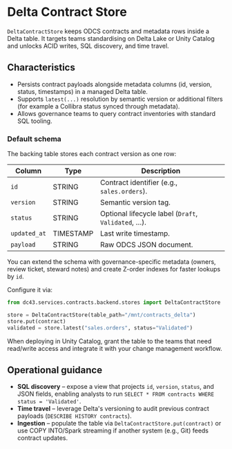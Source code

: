 # Delta Contract Store

`DeltaContractStore` keeps ODCS contracts and metadata rows inside a
Delta table. It targets teams standardising on Delta Lake or Unity
Catalog and unlocks ACID writes, SQL discovery, and time travel.

## Characteristics

* Persists contract payloads alongside metadata columns (id, version,
  status, timestamps) in a managed Delta table.
* Supports `latest(...)` resolution by semantic version or additional
  filters (for example a Collibra status synced through metadata).
* Allows governance teams to query contract inventories with standard SQL
  tooling.

### Default schema

The backing table stores each contract version as one row:

| Column | Type | Description |
| --- | --- | --- |
| `id` | STRING | Contract identifier (e.g., `sales.orders`). |
| `version` | STRING | Semantic version tag. |
| `status` | STRING | Optional lifecycle label (`Draft`, `Validated`, …). |
| `updated_at` | TIMESTAMP | Last write timestamp. |
| `payload` | STRING | Raw ODCS JSON document. |

You can extend the schema with governance-specific metadata (owners,
review ticket, steward notes) and create Z-order indexes for faster
lookups by `id`.

Configure it via:

```python
from dc43.services.contracts.backend.stores import DeltaContractStore

store = DeltaContractStore(table_path="/mnt/contracts_delta")
store.put(contract)
validated = store.latest("sales.orders", status="Validated")
```

When deploying in Unity Catalog, grant the table to the teams that need
read/write access and integrate it with your change management workflow.

## Operational guidance

* **SQL discovery** – expose a view that projects `id`, `version`,
  `status`, and JSON fields, enabling analysts to run `SELECT * FROM
  contracts WHERE status = 'Validated'`.
* **Time travel** – leverage Delta's versioning to audit previous contract
  payloads (`DESCRIBE HISTORY contracts`).
* **Ingestion** – populate the table via `DeltaContractStore.put(contract)`
  or use COPY INTO/Spark streaming if another system (e.g., Git) feeds
  contract updates.
